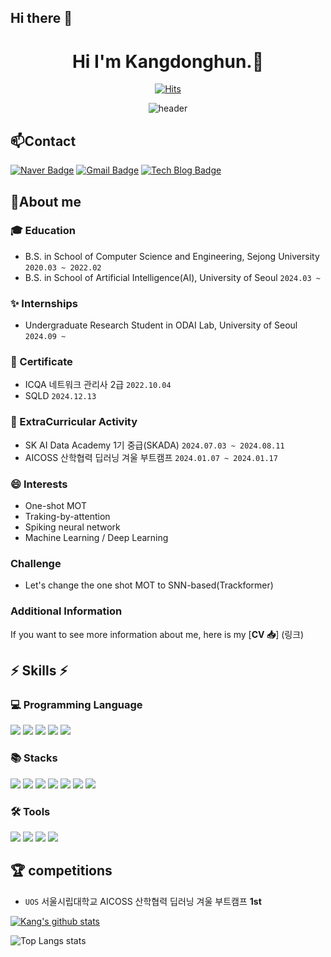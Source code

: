 ## Hi there 👋

<div align="center">

# Hi I'm Kangdonghun.👋
[![Hits](https://hits.seeyoufarm.com/api/count/incr/badge.svg?url=https%3A%2F%2Fgithub.com%2Fkangdonghun)](https://hits.seeyoufarm.com)

![header](https://capsule-render.vercel.app/api?type=wave&color=00ff00&height=300&section=header&text=Kangdonghun&fontSize=80)

</div>


## 📫Contact
[![Naver Badge](https://img.shields.io/badge/-Naver-03C75A?style=03C75A&logo=Naver&logoColor=white&link=mailto:danny472@naver.com)](mailto:danny472@naver.com) 
[![Gmail Badge](https://img.shields.io/badge/-Gmail-c14438?style=flat-square&logo=Gmail&logoColor=white&link=mailto:s01075659788@gmail.com)](mailto:s01075659788@gmail.com) 
[![Tech Blog Badge](http://img.shields.io/badge/-Tech%20blog-black?style=flat-square&logo=github&link=https://donghunkang.tistory.com/)](https://donghunkang.tistory.com/)

## 🔭About me

### :mortar_board: Education
- B.S. in School of Computer Science and Engineering, Sejong University `2020.03 ~ 2022.02`
- B.S. in School of Artificial Intelligence(AI), University of Seoul `2024.03 ~ `

### ✨ Internships
- Undergraduate Research Student in ODAI Lab, University of Seoul `2024.09 ~ `

### 🏅 Certificate
- ICQA 네트워크 관리사 2급 `2022.10.04`
- SQLD `2024.12.13`

### 📣 ExtraCurricular Activity
- SK AI Data Academy 1기 중급(SKADA) `2024.07.03 ~ 2024.08.11`
- AICOSS 산학협력 딥러닝 겨울 부트캠프 `2024.01.07 ~ 2024.01.17`

### 😄 Interests
- One-shot MOT
- Traking-by-attention
- Spiking neural network
- Machine Learning / Deep Learning
### Challenge
- Let's change the one shot MOT to SNN-based(Trackformer)
### Additional Information
If you want to see more information about me, here is my [**CV 📥**]
(링크)

<div>

## ⚡ Skills ⚡

  ### 💻 Programming Language
  <img src="https://img.shields.io/badge/python-3776AB?style=flat-square&logo=python&logoColor=white">
  <img src="https://img.shields.io/badge/R-276DC3?style=flat-square&logo=R&logoColor=white">
  <img src="https://img.shields.io/badge/Java-276DC3?style=flat-square&logo=OpenJDK&logoColor=white">
  <img src="https://img.shields.io/badge/C-276DC3?style=flat-square&logo=C&logoColor=white">
  <img src="https://img.shields.io/badge/mysql-4479A1?style=flat-square&logo=mysql&logoColor=white"> <br/> 
 
  ### 📚 Stacks
  <img src="https://img.shields.io/badge/Pandas-150458?style=flat-square&logo=Pandas&logoColor=white">
  <img src="https://img.shields.io/badge/Numpy-150458?style=flat-square&logo=Numpy&logoColor=white">
  <img src="https://img.shields.io/badge/scikit-learn-F7931E?style=flat&logo=scikit-learn&logoColor=white"/>
  <img src="https://img.shields.io/badge/TensorFlow-FF6F00?style=flat&logo=TensorFlow&logoColor=white"/> 
  <img src="https://img.shields.io/badge/PyTorch-EE4C2C?style=flat-square&logo=PyTorch&logoColor=white">
  <img src="https://img.shields.io/badge/Matplotlib-00ffff?style=flat-square&logo=Matplotlib&logoColor=black">
  <img src="https://img.shields.io/badge/Keras-D00000?style=flat-square&logo=Keras&logoColor=white"> <br/> 
  
  ### 🛠 Tools
  <img src="https://img.shields.io/badge/Visual Studio Code-007ACC?style=flat&logo=Visual Studio Code&logoColor=white"/>
  <img src="https://img.shields.io/badge/Google Colab-F9AB00?style=flat&logo=Google Colab&logoColor=white"/>
  <img src="https://img.shields.io/badge/Jupyter-F37626?style=flat&logo=Jupyter&logoColor=white"/>  
  <img src="https://img.shields.io/badge/Anaconda-44A833?style=flat&logo=Anaconda&logoColor=white"/> 



 </div>
 
## 🏆 competitions
- `UOS` 서울시립대학교 AICOSS 산학협력 딥러닝 겨울 부트캠프 **1st**

  
[![Kang's github stats](https://github-readme-stats.vercel.app/api?username=00kangdonghun&show_icons=true&theme=tokyonight)](https://github.com/00kangdonghun)

![Top Langs stats](https://github-readme-stats.vercel.app/api/top-langs/?username=00kangdonghun&layout=compact&theme=tokyonight)

<!--
**00kangdonghun/00kangdonghun** is a ✨ _special_ ✨ repository because its `README.md` (this file) appears on your GitHub profile.

Here are some ideas to get you started:

- 🔭 I’m currently working on ...
- 🌱 I’m currently learning ...
- 👯 I’m looking to collaborate on ...
- 🤔 I’m looking for help with ...
- 💬 Ask me about ...
- 📫 How to reach me: ...
- 😄 Pronouns: ...
- ⚡ Fun fact: ...
-->
